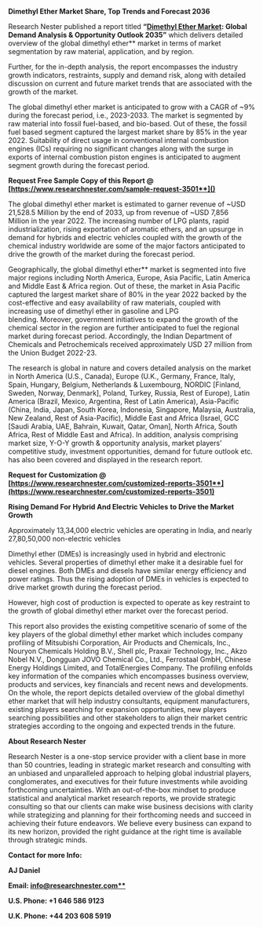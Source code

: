 ﻿**Dimethyl Ether Market Share, Top Trends and Forecast 2036**

Research Nester published a report titled **“[Dimethyl Ether Market](https://www.researchnester.com/reports/dimethyl-ether-market/3501): Global Demand Analysis & Opportunity Outlook 2035”** which delivers detailed overview of the global dimethyl ether** market in terms of market segmentation by raw material, application, and by region.

Further, for the in-depth analysis, the report encompasses the industry growth indicators, restraints, supply and demand risk, along with detailed discussion on current and future market trends that are associated with the growth of the market.

The global dimethyl ether market is anticipated to grow with a CAGR of ~9% during the forecast period, i.e., 2023-2033. The market is segmented by raw material into fossil fuel-based, and bio-based. Out of these, the fossil fuel based segment captured the largest market share by 85% in the year 2022. Suitability of direct usage in conventional internal combustion engines (ICs) requiring no significant changes along with the surge in exports of internal combustion piston engines is anticipated to augment segment growth during the forecast period.

<a name="_hlk168911023"></a><a name="_hlk168911453"></a>**Request Free Sample Copy of this Report @ [https://www.researchnester.com/sample-request-3501**]()**

The global dimethyl ether market is estimated to garner revenue of ~USD 21,528.5 Million by the end of 2033, up from revenue of ~USD 7,856 Million in the year 2022. The increasing number of LPG plants, rapid industrialization, rising exportation of aromatic ethers, and an upsurge in demand for hybrids and electric vehicles coupled with the growth of the chemical industry worldwide are some of the major factors anticipated to drive the growth of the market during the forecast period.

Geographically, the global dimethyl ether** market is segmented into five major regions including North America, Europe, Asia Pacific, Latin America and Middle East & Africa region. Out of these, the market in Asia Pacific captured the largest market share of 80% in the year 2022 backed by the cost-effective and easy availability of raw materials, coupled with increasing use of dimethyl ether in gasoline and LPG blending. Moreover, government initiatives to expand the growth of the chemical sector in the region are further anticipated to fuel the regional market during forecast period. Accordingly, the Indian Department of Chemicals and Petrochemicals received approximately USD 27 million from the Union Budget 2022-23.

The research is global in nature and covers detailed analysis on the market in North America (U.S., Canada), Europe (U.K., Germany, France, Italy, Spain, Hungary, Belgium, Netherlands & Luxembourg, NORDIC [Finland, Sweden, Norway, Denmark], Poland, Turkey, Russia, Rest of Europe), Latin America (Brazil, Mexico, Argentina, Rest of Latin America), Asia-Pacific (China, India, Japan, South Korea, Indonesia, Singapore, Malaysia, Australia, New Zealand, Rest of Asia-Pacific), Middle East and Africa (Israel, GCC [Saudi Arabia, UAE, Bahrain, Kuwait, Qatar, Oman], North Africa, South Africa, Rest of Middle East and Africa). In addition, analysis comprising market size, Y-O-Y growth & opportunity analysis, market players’ competitive study, investment opportunities, demand for future outlook etc. has also been covered and displayed in the research report.

**Request for Customization @ [https://www.researchnester.com/customized-reports-3501**](https://www.researchnester.com/customized-reports-3501)**

**Rising Demand For Hybrid And Electric Vehicles** **to Drive the Market Growth**

Approximately 13,34,000 electric vehicles are operating in India, and nearly 27,80,50,000 non-electric vehicles

Dimethyl ether (DMEs) is increasingly used in hybrid and electronic vehicles. Several properties of dimethyl ether make it a desirable fuel for diesel engines. Both DMEs and diesels have similar energy efficiency and power ratings. Thus the rising adoption of DMEs in vehicles is expected to drive market growth during the forecast period.

However, high cost of production is expected to operate as key restraint to the growth of global dimethyl ether market over the forecast period.

This report also provides the existing competitive scenario of some of the key players of the global dimethyl ether market which includes company profiling of Mitsubishi Corporation, Air Products and Chemicals, Inc., Nouryon Chemicals Holding B.V., Shell plc, Praxair Technology, Inc., Akzo Nobel N.V., Dongguan JOVO Chemical Co., Ltd., Ferrostaal GmbH, Chinese Energy Holdings Limited, and TotalEnergies Company. The profiling enfolds key information of the companies which encompasses business overview, products and services, key financials and recent news and developments. On the whole, the report depicts detailed overview of the global dimethyl ether market that will help industry consultants, equipment manufacturers, existing players searching for expansion opportunities, new players searching possibilities and other stakeholders to align their market centric strategies according to the ongoing and expected trends in the future.      

<a name="_hlk168910495"></a>**About Research Nester**

Research Nester is a one-stop service provider with a client base in more than 50 countries, leading in strategic market research and consulting with an unbiased and unparalleled approach to helping global industrial players, conglomerates, and executives for their future investments while avoiding forthcoming uncertainties. With an out-of-the-box mindset to produce statistical and analytical market research reports, we provide strategic consulting so that our clients can make wise business decisions with clarity while strategizing and planning for their forthcoming needs and succeed in achieving their future endeavors. We believe every business can expand to its new horizon, provided the right guidance at the right time is available through strategic minds.

**Contact for more Info:**

**AJ Daniel**

**Email: [info@researchnester.com**](mailto:info@researchnester.com)**

**U.S. Phone: +1 646 586 9123** 

**U.K. Phone: +44 203 608 5919**
